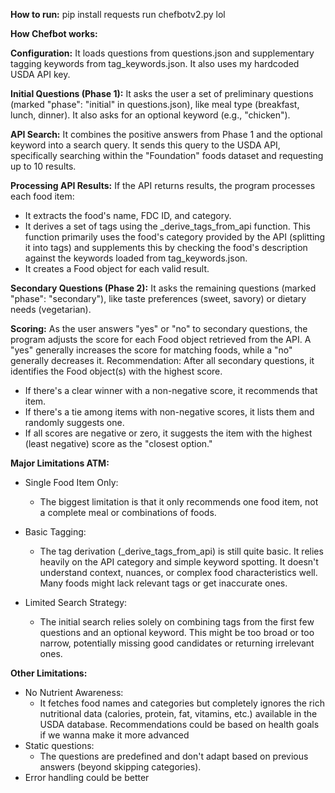 **How to run:**
pip install requests
run chefbotv2.py lol

**How Chefbot works:**

**Configuration:**
It loads questions from questions.json and supplementary tagging keywords from tag_keywords.json. It also uses my hardcoded USDA API key.

**Initial Questions (Phase 1):**
It asks the user a set of preliminary questions (marked "phase": "initial" in questions.json), like meal type (breakfast, lunch, dinner). It also asks for an optional keyword (e.g., "chicken").

**API Search:**
It combines the positive answers from Phase 1 and the optional keyword into a search query. It sends this query to the USDA API, specifically searching within the "Foundation" foods dataset and requesting up to 10 results.

**Processing API Results:**
If the API returns results, the program processes each food item:

   - It extracts the food's name, FDC ID, and category.
   - It derives a set of tags using the _derive_tags_from_api function. This function primarily uses the food's category provided by the API (splitting it into tags) and supplements this by checking the food's description against the keywords loaded from tag_keywords.json.
   - It creates a Food object for each valid result.

**Secondary Questions (Phase 2):**
It asks the remaining questions (marked "phase": "secondary"), like taste preferences (sweet, savory) or dietary needs (vegetarian).

**Scoring:**
As the user answers "yes" or "no" to secondary questions, the program adjusts the score for each Food object retrieved from the API. A "yes" generally increases the score for matching foods, while a "no" generally decreases it.
Recommendation: After all secondary questions, it identifies the Food object(s) with the highest score.

- If there's a clear winner with a non-negative score, it recommends that item.
- If there's a tie among items with non-negative scores, it lists them and randomly suggests one.
- If all scores are negative or zero, it suggests the item with the highest (least negative) score as the "closest option."


**Major Limitations ATM:**
- Single Food Item Only: 
	- The biggest limitation is that it only recommends one food item, not a complete meal or combinations of foods.
- Basic Tagging: 
	- The tag derivation (_derive_tags_from_api) is still quite basic. It relies heavily on the API category and simple keyword spotting. It doesn't understand context, nuances, or complex food characteristics well. Many foods might lack relevant tags or get inaccurate ones.

- Limited Search Strategy: 
	- The initial search relies solely on combining tags from the first few questions and an optional keyword. This might be too broad or too narrow, potentially missing good candidates or returning irrelevant ones.

**Other Limitations:**
- No Nutrient Awareness: 
	- It fetches food names and categories but completely ignores the rich nutritional data (calories, protein, fat, vitamins, etc.) available in the USDA database. Recommendations could be based on health goals if we wanna make it more advanced
- Static questions:
	- The questions are predefined and don't adapt based on previous answers (beyond skipping categories).
- Error handling could be better



